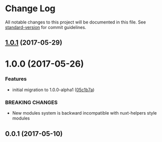 # Change Log

All notable changes to this project will be documented in this file.
See [standard-version](https://github.com/conventional-changelog/standard-version) for commit guidelines.

<a name="1.0.1"></a>
## [1.0.1](https://github.com/nuxt/modules/compare/@nuxtjs/font-awesome@1.0.0...@nuxtjs/font-awesome@1.0.1) (2017-05-29)




<a name="1.0.0"></a>
# 1.0.0 (2017-05-26)


### Features

* initial migration to 1.0.0-alpha1 ([05c1b7a](https://github.com/nuxt/modules/commit/05c1b7a))


### BREAKING CHANGES

* New modules system is backward incompatible with nuxt-helpers style modules




<a name="0.0.1"></a>
## 0.0.1 (2017-05-10)
